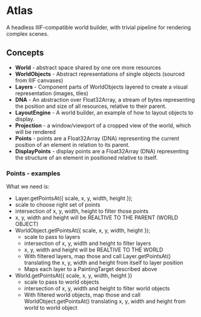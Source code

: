 # Atlas
A headless IIIF-compatible world builder, with trivial pipeline for rendering complex scenes.

## Concepts
- **World** - abstract space shared by one ore more resources
- **WorldObjects** - Abstract representations of single objects (sourced from IIIF canvases)
- **Layers** - Component parts of WorldObjects layered to create a visual representation (images, tiles)
- **DNA** - An abstraction over Float32Array, a stream of bytes representing the position and size of all resources, relative to their parent.
- **LayoutEngine** - A world builder, an example of how to layout objects to display.
- **Projection** - a window/viewport of a cropped view of the world, which will be rendered
- **Points** - points are a Float32Array (DNA) representing the current position of an element in relation to its parent.
- **DisplayPoints** - display points are a Float32Array (DNA) representing the structure of an element in positioned relative to itself.

### Points - examples
 What we need is:
 - Layer.getPointsAt({ scale, x, y, width, height });
  - scale to choose right set of points
  - intersection of x, y, width, height to filter those points
  - x, y, width and height will be REALTIVE TO THE PARENT (WORLD OBJECT)
- WorldObject.getPointsAt({ scale, x, y, width, height });
  - scale to pass to layers
  - intersection of x, y, width and height to filter layers
  - x, y, width and height will be REALTIVE TO THE WORLD
  - With filtered layers, map those and call Layer.getPointsAt() translating the x, y, width and height from itself to layer position
  - Maps each layer to a PaintingTarget described above
- World.getPointsAt({ scale, x, y, width, height })
  - scale to pass to world objects
  - intersection of x, y, width and height to filter world objects
  - With filtered world objects, map those and call WorldObject.getPointsAt() translating x, y, width and height from world to world object
